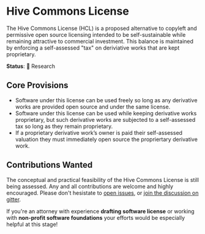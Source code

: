 # Hive Commons License

The Hive Commons License (HCL) is a proposed alternative to copyleft and permissive open source licensing intended to be self-sustainable while remaining attractive to commercial investment. This balance is maintained by enforcing a self-assessed "tax" on deriviative works that are kept proprietary. 

**Status**: 🔬 Research

## Core Provisions
- Software under this license can be used freely so long as any derivative works are provided open source and under the same license.
- Software under this license can be used while keeping derivative works proprietary, but such derivative works are subjected to a self-assessed tax so long as they remain proprietary.
- If a proprietary derivative work’s owner is paid their self-assessed valuation they must immediately open source the propriertary derivative work.

## Contributions Wanted

The conceptual and practical feasibility of the Hive Commons License is still being assessed. Any and all contributions are welcome and highly encouraged. Please don't hesistate to [open issues](https://github.com/1Hive/HCL/issues), or [join the discussion on gitter](https://gitter.im/1Hive). 

If you're an attorney with experience **drafting software license** or working with **non-profit software foundations** your efforts would be especially helpful at this stage!
